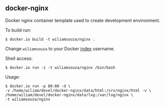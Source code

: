 docker-nginx
------------

Docker nginx container template used to create development environment.

To build run:

```
$ docker.io build -t wiliamsouza/nginx .
```

Change `wiliamsouza` to your Docker
[index](https://index.docker.io/u/wiliamsouza/) username.

Shell access:

```
$ docker.io run -i -t wiliamsouza/nginx /bin/bash
```

Usage:

```
$ docker.io run -p 80:80 -d \
-v /home/wiliam/devel/docker-nginx/data/html:/srv/nginx/html -v \
/home/wiliam/devel/docker-nginx/data/log:/var/log/nginx \
-t wiliamsouza/nginx
```
